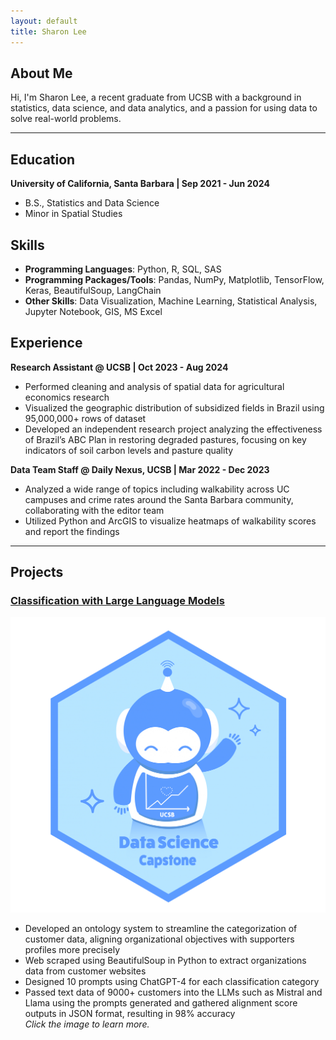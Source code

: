 ```yaml
---
layout: default
title: Sharon Lee
---
```


## About Me
Hi, I'm Sharon Lee, a recent graduate from UCSB with a background in statistics, data science, and data analytics, and a passion for using data to solve real-world problems.

* * *

## Education
**University of California, Santa Barbara | Sep 2021 - Jun 2024**
- B.S., Statistics and Data Science
- Minor in Spatial Studies

## Skills
- **Programming Languages**: Python, R, SQL, SAS
- **Programming Packages/Tools**: Pandas, NumPy, Matplotlib, TensorFlow, Keras, BeautifulSoup, LangChain
- **Other Skills**: Data Visualization, Machine Learning, Statistical Analysis, Jupyter Notebook, GIS, MS Excel

## Experience
**Research Assistant @ UCSB | Oct 2023 - Aug 2024**
- Performed cleaning and analysis of spatial data for agricultural economics research
- Visualized the geographic distribution of subsidized fields in Brazil using 95,000,000+ rows of dataset
- Developed an independent research project analyzing the effectiveness of Brazil’s ABC Plan in restoring degraded pastures, focusing on key indicators of soil carbon levels and pasture quality

**Data Team Staff @ Daily Nexus, UCSB | Mar 2022 - Dec 2023**
- Analyzed a wide range of topics including walkability across UC campuses and crime rates around the Santa Barbara community, collaborating with the editor team
- Utilized Python and ArcGIS to visualize heatmaps of walkability scores and report the findings

* * *  
## Projects
### [Classification with Large Language Models](./nbcapstone.html)  
![Capstone Logo](images/capstone_Logo.png)  
- Developed an ontology system to streamline the categorization of customer data, aligning organizational objectives with supporters profiles more precisely
- Web scraped using BeautifulSoup in Python to extract organizations data from customer websites
- Designed 10 prompts using ChatGPT-4 for each classification category
- Passed text data of 9000+ customers into the LLMs such as Mistral and Llama using the prompts generated and gathered alignment score outputs in JSON format, resulting in 98% accuracy  
_Click the image to learn more._
